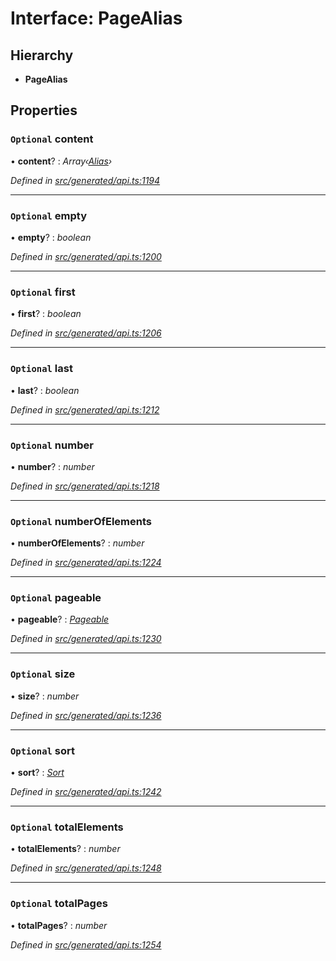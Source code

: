 # Interface: PageAlias

## Hierarchy

* **PageAlias**

## Properties

### `Optional` content

• **content**? : *Array‹[Alias](_generated_api_.alias.md)›*

*Defined in [src/generated/api.ts:1194](https://github.com/mailslurp/mailslurp-client/blob/a26884c/src/generated/api.ts#L1194)*

___

### `Optional` empty

• **empty**? : *boolean*

*Defined in [src/generated/api.ts:1200](https://github.com/mailslurp/mailslurp-client/blob/a26884c/src/generated/api.ts#L1200)*

___

### `Optional` first

• **first**? : *boolean*

*Defined in [src/generated/api.ts:1206](https://github.com/mailslurp/mailslurp-client/blob/a26884c/src/generated/api.ts#L1206)*

___

### `Optional` last

• **last**? : *boolean*

*Defined in [src/generated/api.ts:1212](https://github.com/mailslurp/mailslurp-client/blob/a26884c/src/generated/api.ts#L1212)*

___

### `Optional` number

• **number**? : *number*

*Defined in [src/generated/api.ts:1218](https://github.com/mailslurp/mailslurp-client/blob/a26884c/src/generated/api.ts#L1218)*

___

### `Optional` numberOfElements

• **numberOfElements**? : *number*

*Defined in [src/generated/api.ts:1224](https://github.com/mailslurp/mailslurp-client/blob/a26884c/src/generated/api.ts#L1224)*

___

### `Optional` pageable

• **pageable**? : *[Pageable](_generated_api_.pageable.md)*

*Defined in [src/generated/api.ts:1230](https://github.com/mailslurp/mailslurp-client/blob/a26884c/src/generated/api.ts#L1230)*

___

### `Optional` size

• **size**? : *number*

*Defined in [src/generated/api.ts:1236](https://github.com/mailslurp/mailslurp-client/blob/a26884c/src/generated/api.ts#L1236)*

___

### `Optional` sort

• **sort**? : *[Sort](_generated_api_.sort.md)*

*Defined in [src/generated/api.ts:1242](https://github.com/mailslurp/mailslurp-client/blob/a26884c/src/generated/api.ts#L1242)*

___

### `Optional` totalElements

• **totalElements**? : *number*

*Defined in [src/generated/api.ts:1248](https://github.com/mailslurp/mailslurp-client/blob/a26884c/src/generated/api.ts#L1248)*

___

### `Optional` totalPages

• **totalPages**? : *number*

*Defined in [src/generated/api.ts:1254](https://github.com/mailslurp/mailslurp-client/blob/a26884c/src/generated/api.ts#L1254)*
